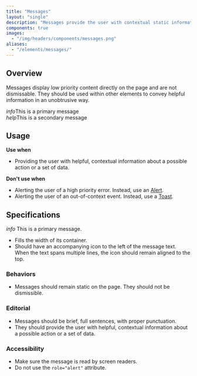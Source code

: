 ```yaml
---
title: "Messages"
layout: "single"
description: "Messages provide the user with contextual static information. They have a lower priority than an alert."
components: true
images:
  - "/img/headers/components/messages.png"
aliases:
  - "/elements/messages/"
---
```


## Overview

Messages display low priority content directly on the page and are not dismissable. They should be used within other elements to convey helpful information in an unobtrusive way.

<div class="d-flex flex-column">
  <div class="message message-primary">
    <i class="modus-icons">info</i>This is a primary message
  </div>
  <div class="message message-secondary">
    <i class="modus-icons">help</i>This is a secondary message
  </div>
  <!--
  <div class="message message-success">
    <i class="modus-icons">check_circle</i>This is a success message
  </div>
  <div class="message message-warning">
    <i class="modus-icons">warning</i>This is a warning message
  </div>
  <div class="message message-danger">
    <i class="material-icons">error</i>This is a danger message
  </div>
  -->
</div>

## Usage

**Use when**

- Providing the user with helpful, contextual information about a possible action or a set of data.

**Don't use when**

- Alerting the user of a high priority error. Instead, use an [Alert](/components/alerts/).
- Alerting the user of an out-of-context event. Instead, use a [Toast](/components/toasts/).

## Specifications

<div class="guide-example-block my-3">
  <div class="guide-sample bg-white">
    <div class="message message-primary m-0">
      <i class="modus-icons">info</i> This is a primary message.
    </div>
  </div>
</div>

- Fills the width of its container.
- Should have an accompanying icon to the left of the message text. When the text spans multiple lines, the icon should remain aligned to the top.

### Behaviors

- Messages should remain static on the page. They should not be dismissible.

### Editorial

- Messages should be brief, full sentences, with proper punctuation.
- They should provide the user with helpful, contextual information about a possible action or a set of data.

### Accessibility

- Make sure the message is read by screen readers.
- Do not use the `role="alert"` attribute.
